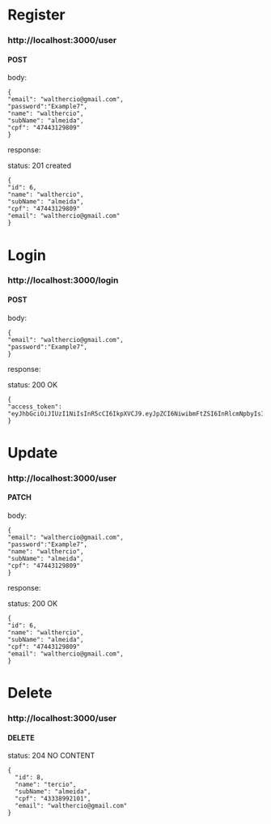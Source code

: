 # Register

### http://localhost:3000/user

#### POST

body:

```
{
"email": "walthercio@gmail.com",
"password":"Example7",
"name": "walthercio",
"subName": "almeida",
"cpf": "47443129809"
}
```

response:

status: 201 created

```
{
"id": 6,
"name": "walthercio",
"subName": "almeida",
"cpf": "47443129809"
"email": "walthercio@gmail.com"
}
```

# Login

### http://localhost:3000/login

#### POST



body:

```
{
"email": "walthercio@gmail.com",
"password":"Example7",
}
```

response:

status: 200 OK

```
{
"access_token": "eyJhbGciOiJIUzI1NiIsInR5cCI6IkpXVCJ9.eyJpZCI6NiwibmFtZSI6InRlcmNpbyIsInN1Yk5hbWUiOiJhbG1laWRhIiwiY3BmIjoiNDc0NDMyMjk4MDkiLCJlbWFpbCI6IndhbHRoZXJjaW8zQGdtYWlsLmNvbSIsImlhdCI9MTY5MTY2OTY1NCwiZXhwIjoxNjkxNzU2MDU0fQ.xJa0JQXtBvfRRO14ES50J5jLfUfRi7OhshUcMFbvRw3"
}
```

# Update

### http://localhost:3000/user

#### PATCH

body:

```
{
"email": "walthercio@gmail.com",
"password":"Example7",
"name": "walthercio",
"subName": "almeida",
"cpf": "47443129809"
}
```

response:

status: 200 OK

```
{
"id": 6,
"name": "walthercio",
"subName": "almeida",
"cpf": "47443129809"
"email": "walthercio@gmail.com",
}
```

# Delete

### http://localhost:3000/user

#### DELETE

status: 204 NO CONTENT

```
{
  "id": 8,
  "name": "tercio",
  "subName": "almeida",
  "cpf": "43338992101",
  "email": "walthercio@gmail.com"
}
```